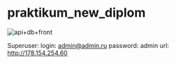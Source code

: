 # praktikum_new_diplom
![api+db+front](https://github.com/Simkamak/foodgram-project-react/actions/workflows/foodgram_project.yml/badge.svg)

Superuser:
login: admin@admin.ru
password: admin
url: http://178.154.254.60

